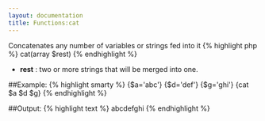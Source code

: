 ```yaml
---
layout: documentation
title: Functions:cat
---
```


Concatenates any number of variables or strings fed into it
{% highlight php %}
cat(array $rest)
{% endhighlight %}

* **rest** : two or more strings that will be merged into one.


##Example:
{% highlight smarty %}
{$a='abc'}
{$d='def'}
{$g='ghi'}
{cat $a $d $g}
{% endhighlight %}

##Output:
{% highlight text %}
abcdefghi
{% endhighlight %}